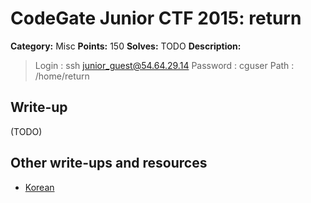 # CodeGate Junior CTF 2015: return

**Category:** Misc
**Points:** 150
**Solves:** TODO
**Description:** 

> Login : ssh junior_guest@54.64.29.14
> Password : cguser
> Path : /home/return

## Write-up

(TODO)

## Other write-ups and resources

* [Korean](err0rless313.tistory.com/entry/CODEGATE-2015-JUNIOR-예선-WRITE-UP)